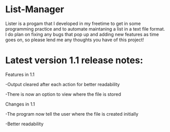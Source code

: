 # List-Manager
Lister is a progam that I developed in my freetime to get in some programming practice and to automate maintaning a list in a text file format. I do plan on fixing any bugs that pop up and adding new features as time goes on, so please lend me any thoughts you have of this project!


# Latest version 1.1 release notes:

Features in 1.1

-Output cleared after each action for better readability

-There is now an option to view where the file is stored


Changes in 1.1

-The program now tell the user where the file is created initially

-Better readability

